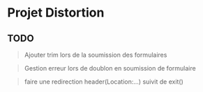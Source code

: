 # Projet Distortion

## TODO

> Ajouter trim lors de la soumission des formulaires

> Gestion erreur lors de doublon en soumission de formulaire

> faire une redirection header(Location:...) suivit de exit()
